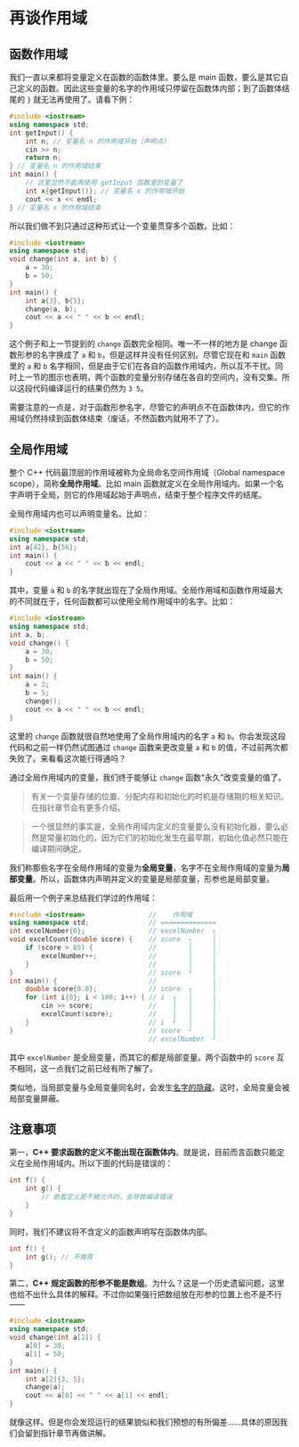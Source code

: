 # 再谈作用域

## 函数作用域

我们一直以来都将变量定义在函数的函数体里。要么是 main 函数，要么是其它自己定义的函数。因此这些变量的名字的作用域只停留在函数体内部；到了函数体结尾的 `}` 就无法再使用了。请看下例：
```cpp
#include <iostream>
using namespace std;
int getInput() {
    int n; // 变量名 n 的作用域开始（声明点）
    cin >> n;
    return n;
} // 变量名 n 的作用域结束
int main() {
    // 这里显然不能再使用 getInput 函数里的变量了
    int x{getInput()}; // 变量名 x 的作用域开始
    cout << x << endl;
} // 变量名 x 的作用域结束
```

所以我们做不到只通过这种形式让一个变量贯穿多个函数。比如：
```CPP
#include <iostream>
using namespace std;
void change(int a, int b) {
    a = 30;
    b = 50;
}
int main() {
    int a{3}, b{5};
    change(a, b);
    cout << a << " " << b << endl; 
}
```
这个例子和上一节提到的 `change` 函数完全相同。唯一不一样的地方是 change 函数形参的名字换成了 `a` 和 `b`，但是这样并没有任何区别。尽管它现在和 `main` 函数里的 `a` 和 `b` 名字相同，但是由于它们在各自的函数作用域内，所以互不干扰。同时上一节的图示也表明，两个函数的变量分别存储在各自的空间内，没有交集。所以这段代码编译运行的结果仍然为 `3 5`。

需要注意的一点是，对于函数形参名字，尽管它的声明点不在函数体内，但它的作用域仍然持续到函数体结束（废话，不然函数内就用不了了）。

## 全局作用域

<style>
@import url(ch03/fig.css)
</style>

整个 C++ 代码最顶层的作用域被称为全局命名空间作用域（Global namespace scope），简称**全局作用域**。比如 main 函数就定义在全局作用域内。如果一个名字声明于全局，则它的作用域起始于声明点，结束于整个程序文件的结尾。

全局作用域内也可以声明变量名。比如：
```CPP
#include <iostream>
using namespace std;
int a{42}, b{56};
int main() {
    cout << a << " " << b << endl;
}
```
其中，变量 `a` 和 `b` 的名字就出现在了全局作用域。全局作用域和函数作用域最大的不同就在于，任何函数都可以使用全局作用域中的名字。比如：
```CPP
#include <iostream>
using namespace std;
int a, b;
void change() {
    a = 30;
    b = 50;
}
int main() {
    a = 3;
    b = 5;
    change();
    cout << a << " " << b << endl;
}
```
这里的 `change` 函数就很自然地使用了全局作用域内的名字 `a` 和 `b`。你会发现这段代码和之前一样仍然试图通过 `change` 函数来更改变量 `a` 和 `b` 的值，不过前两次都失败了。来看看这次能行得通吗？

<div class="fig">
<div id="fig1" class="raphael"></div>
<p id="fig1Text" class="info"></p>
</div>

<script type="module" src="ch03/scope_again.js"></script>

通过全局作用域内的变量，我们终于能够让 `change` 函数“永久”改变变量的值了。

> 有关一个变量存储的位置、分配内存和初始化的时机是存储期的相关知识。在指针章节会有更多介绍。

> 一个很显然的事实是，全局作用域内定义的变量要么没有初始化器，要么必然是常量初始化的。因为它们的初始化发生在最早期，初始化值必然只能在编译期间确定。

我们称那些名字在全局作用域的变量为**全局变量**，名字不在全局作用域的变量为**局部变量**。所以，函数体内声明并定义的变量是局部变量，形参也是局部变量。

最后用一个例子来总结我们学过的作用域：
```CPP
#include <iostream>                //    作用域  
using namespace std;               // ==============
int excelNumber{0};                // excelNumber  ┐
void excelCount(double score) {    // score  ┐     │
    if (score > 85) {              //        │     │
        excelNumber++;             //        │     │
    }                              //        │     │
}                                  // score  ┘     │
int main() {                       //              │
    double score{0.0};             // score  ┐     │
    for (int i{0}; i < 100; i++) { // i  ┐   │     │
        cin >> score;              //    │   │     │
        excelCount(score);         //    │   │     │
    }                              // i  ┘   │     │
}                                  // score  ┘     │
                                   // excelNumber  ┘
```

其中 `excelNumber` 是全局变量，而其它的都是局部变量。两个函数中的 `score` 互不相同，这一点我们之前已经有所了解了。

类似地，当局部变量与全局变量同名时，会发生[名字的隐藏](/ch02/part3/scope#名字的隐藏)。这时，全局变量会被局部变量屏蔽。

## 注意事项

第一，**C++ 要求函数的定义不能出现在函数体内**。就是说，目前而言函数只能定义在全局作用域内。所以下面的代码是错误的：
```cpp
int f() {
    int g() {
        // 嵌套定义是不被允许的，会导致编译错误
    }
}
```
同时，我们不建议将不含定义的函数声明写在函数体内部。
```cpp
int f() {
    int g(); // 不推荐
}
```

第二，**C++ 规定函数的形参不能是数组**。为什么？这是一个历史遗留问题，这里也给不出什么具体的解释。不过你如果强行把数组放在形参的位置上也不是不行——
```CPP
#include <iostream>
using namespace std;
void change(int a[2]) {
    a[0] = 30;
    a[1] = 50;
}
int main() {
    int a[2]{3, 5};
    change(a);
    cout << a[0] << " " << a[1] << endl;
}
```
就像这样。但是你会发现运行的结果貌似和我们预想的有所偏差……具体的原因我们会留到指针章节再做讲解。


